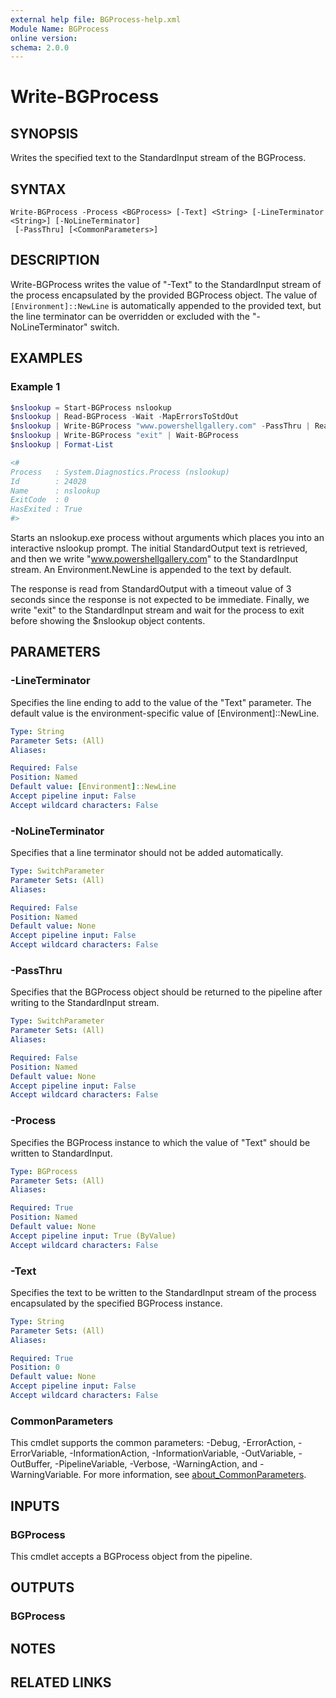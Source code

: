 ```yaml
---
external help file: BGProcess-help.xml
Module Name: BGProcess
online version:
schema: 2.0.0
---
```


# Write-BGProcess

## SYNOPSIS
Writes the specified text to the StandardInput stream of the BGProcess.

## SYNTAX

```
Write-BGProcess -Process <BGProcess> [-Text] <String> [-LineTerminator <String>] [-NoLineTerminator]
 [-PassThru] [<CommonParameters>]
```

## DESCRIPTION
Write-BGProcess writes the value of "-Text" to the StandardInput stream of the
process encapsulated by the provided BGProcess object. The value of `[Environment]::NewLine`
is automatically appended to the provided text, but the line terminator can be
overridden or excluded with the "-NoLineTerminator" switch.

## EXAMPLES

### Example 1
```powershell
$nslookup = Start-BGProcess nslookup
$nslookup | Read-BGProcess -Wait -MapErrorsToStdOut
$nslookup | Write-BGProcess "www.powershellgallery.com" -PassThru | Read-BGProcess -Wait -Timeout (New-TimeSpan -Seconds 3) -MapErrorsToStdOut
$nslookup | Write-BGProcess "exit" | Wait-BGProcess
$nslookup | Format-List

<#
Process   : System.Diagnostics.Process (nslookup)
Id        : 24028
Name      : nslookup
ExitCode  : 0
HasExited : True
#>
```

Starts an nslookup.exe process without arguments which places you into an
interactive nslookup prompt. The initial StandardOutput text is retrieved, and
then we write "www.powershellgallery.com" to the StandardInput stream. An
Environment.NewLine is appended to the text by default.

The response is read from StandardOutput with a timeout value of 3 seconds since
the response is not expected to be immediate. Finally, we write "exit" to the
StandardInput stream and wait for the process to exit before showing the
$nslookup object contents.

## PARAMETERS

### -LineTerminator
Specifies the line ending to add to the value of the "Text" parameter. The
default value is the environment-specific value of [Environment]::NewLine.

```yaml
Type: String
Parameter Sets: (All)
Aliases:

Required: False
Position: Named
Default value: [Environment]::NewLine
Accept pipeline input: False
Accept wildcard characters: False
```

### -NoLineTerminator
Specifies that a line terminator should not be added automatically.

```yaml
Type: SwitchParameter
Parameter Sets: (All)
Aliases:

Required: False
Position: Named
Default value: None
Accept pipeline input: False
Accept wildcard characters: False
```

### -PassThru
Specifies that the BGProcess object should be returned to the pipeline after
writing to the StandardInput stream.

```yaml
Type: SwitchParameter
Parameter Sets: (All)
Aliases:

Required: False
Position: Named
Default value: None
Accept pipeline input: False
Accept wildcard characters: False
```

### -Process
Specifies the BGProcess instance to which the value of "Text" should be written
to StandardInput.

```yaml
Type: BGProcess
Parameter Sets: (All)
Aliases:

Required: True
Position: Named
Default value: None
Accept pipeline input: True (ByValue)
Accept wildcard characters: False
```

### -Text
Specifies the text to be written to the StandardInput stream of the process
encapsulated by the specified BGProcess instance.

```yaml
Type: String
Parameter Sets: (All)
Aliases:

Required: True
Position: 0
Default value: None
Accept pipeline input: False
Accept wildcard characters: False
```

### CommonParameters
This cmdlet supports the common parameters: -Debug, -ErrorAction, -ErrorVariable, -InformationAction, -InformationVariable, -OutVariable, -OutBuffer, -PipelineVariable, -Verbose, -WarningAction, and -WarningVariable. For more information, see [about_CommonParameters](http://go.microsoft.com/fwlink/?LinkID=113216).

## INPUTS

### BGProcess

This cmdlet accepts a BGProcess object from the pipeline.

## OUTPUTS

### BGProcess

## NOTES

## RELATED LINKS
